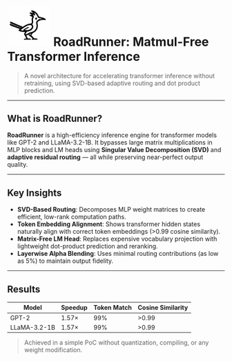 # <img src="images/logo.png" alt="RoadRunner Logo" width="100" /> RoadRunner: Matmul-Free Transformer Inference

> A novel architecture for accelerating transformer inference without retraining, using SVD-based adaptive routing and dot product prediction.

---

## What is RoadRunner?

**RoadRunner** is a high-efficiency inference engine for transformer models like GPT-2 and LLaMA-3.2-1B. It bypasses large matrix multiplications in MLP blocks and LM heads using **Singular Value Decomposition (SVD)** and **adaptive residual routing** — all while preserving near-perfect output quality.

---

## Key Insights

- **SVD-Based Routing**: Decomposes MLP weight matrices to create efficient, low-rank computation paths.
- **Token Embedding Alignment**: Shows transformer hidden states naturally align with correct token embeddings (>0.99 cosine similarity).
- **Matrix-Free LM Head**: Replaces expensive vocabulary projection with lightweight dot-product prediction and reranking.
- **Layerwise Alpha Blending**: Uses minimal routing contributions (as low as 5%) to maintain output fidelity.

---

## Results

| Model          | Speedup | Token Match | Cosine Similarity |
|----------------|---------|-------------|-------------------|
| GPT-2          | 1.57×   | 99%         | >0.99             |
| LLaMA-3.2-1B   | 1.57×   | 99%         | >0.99             |

> Achieved in a simple PoC without quantization, compiling, or any weight modification.
